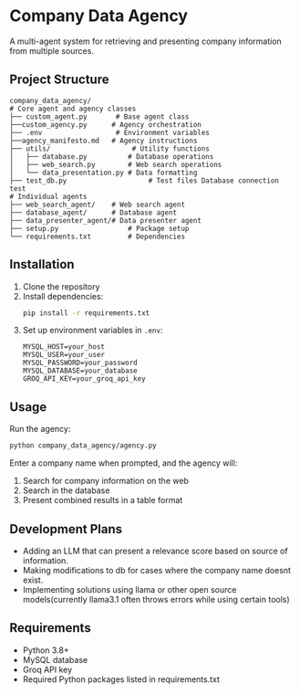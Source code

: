 # Company Data Agency

A multi-agent system for retrieving and presenting company information from multiple sources.

## Project Structure

```
company_data_agency/
# Core agent and agency classes
├── custom_agent.py       # Base agent class
├──custom_agency.py      # Agency orchestration
├── .env                  # Environment variables
├──agency_manifesto.md   # Agency instructions
├── utils/                    # Utility functions
│   ├── database.py          # Database operations
│   ├── web_search.py        # Web search operations
│   └── data_presentation.py # Data formatting
├── test_db.py                    # Test files Database connection test
# Individual agents
├── web_search_agent/    # Web search agent
├── database_agent/      # Database agent
├── data_presenter_agent/# Data presenter agent
├── setup.py                 # Package setup
└── requirements.txt         # Dependencies
```

## Installation

1. Clone the repository
2. Install dependencies:
   ```bash
   pip install -r requirements.txt
   ```
3. Set up environment variables in `.env`:
   ```
   MYSQL_HOST=your_host
   MYSQL_USER=your_user
   MYSQL_PASSWORD=your_password
   MYSQL_DATABASE=your_database
   GROQ_API_KEY=your_groq_api_key
   ```

## Usage

Run the agency:
```bash
python company_data_agency/agency.py
```

Enter a company name when prompted, and the agency will:
1. Search for company information on the web
2. Search in the database
3. Present combined results in a table format

## Development Plans

- Adding an LLM that can present a relevance score based on source of information.
- Making modifications to db for cases where the company name doesnt exist.
- Implementing solutions using llama or other open source models(currently llama3.1 often throws errors while using certain tools)

## Requirements

- Python 3.8+
- MySQL database
- Groq API key
- Required Python packages listed in requirements.txt 
